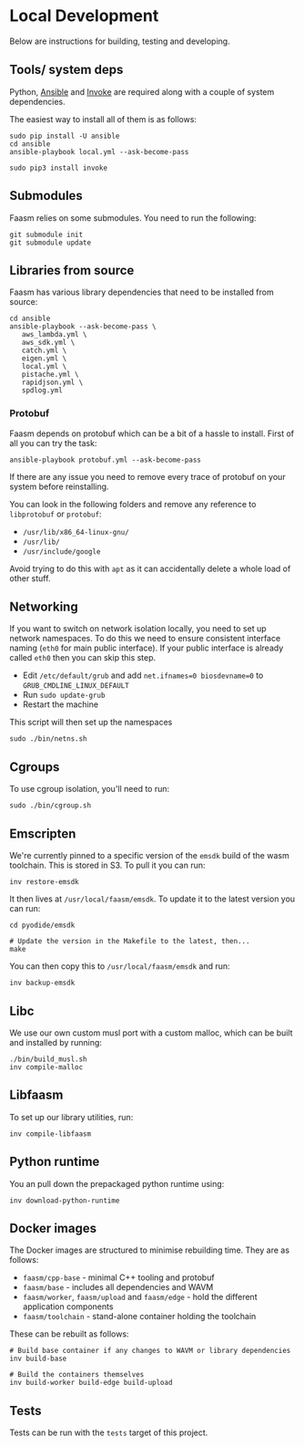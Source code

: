 # Local Development

Below are instructions for building, testing and developing.

## Tools/ system deps

Python, [Ansible](https://www.ansible.com/) and [Invoke](http://docs.pyinvoke.org/en/1.2/index.html) are required
along with a couple of system dependencies.

The easiest way to install all of them is as follows:

```
sudo pip install -U ansible
cd ansible
ansible-playbook local.yml --ask-become-pass

sudo pip3 install invoke
```

## Submodules

Faasm relies on some submodules. You need to run the following:

```
git submodule init
git submodule update
```

## Libraries from source

Faasm has various library dependencies that need to be installed from source:

```
cd ansible
ansible-playbook --ask-become-pass \
   aws_lambda.yml \
   aws_sdk.yml \
   catch.yml \
   eigen.yml \
   local.yml \
   pistache.yml \
   rapidjson.yml \
   spdlog.yml
```

### Protobuf

Faasm depends on protobuf which can be a bit of a hassle to install. First of all you can try the task:

```
ansible-playbook protobuf.yml --ask-become-pass
```

If there are any issue you need to remove every trace of protobuf on your system before reinstalling.

You can look in the following folders and remove any reference to `libprotobuf` or `protobuf`:

- `/usr/lib/x86_64-linux-gnu/`
- `/usr/lib/`
- `/usr/include/google`

Avoid trying to do this with `apt` as it can accidentally delete a whole load of other stuff.

## Networking

If you want to switch on network isolation locally, you need to set up network namespaces. To do this we need to
ensure consistent interface naming (`eth0` for main public interface). If your public interface is already called
`eth0` then you can skip this step.

- Edit `/etc/default/grub` and add `net.ifnames=0 biosdevname=0` to `GRUB_CMDLINE_LINUX_DEFAULT`
- Run `sudo update-grub`
- Restart the machine

This script will then set up the namespaces

```
sudo ./bin/netns.sh
```

## Cgroups

To use cgroup isolation, you'll need to run:

```
sudo ./bin/cgroup.sh
```

## Emscripten

We're currently pinned to a specific version of the `emsdk` build of the
wasm toolchain. This is stored in S3. To pull it you can run:

```
inv restore-emsdk
```

It then lives at `/usr/local/faasm/emsdk`. To update it to the latest version
you can run:

```
cd pyodide/emsdk

# Update the version in the Makefile to the latest, then...
make
```

You can then copy this to `/usr/local/faasm/emsdk` and run:

```
inv backup-emsdk
```

## Libc

We use our own custom musl port with a custom malloc, which can be built and installed by running:

```
./bin/build_musl.sh
inv compile-malloc
```

## Libfaasm

To set up our library utilities, run:

```
inv compile-libfaasm
```

## Python runtime

You an pull down the prepackaged python runtime using:

```
inv download-python-runtime
```

## Docker images

The Docker images are structured to minimise rebuilding time. They are as follows:

- `faasm/cpp-base` - minimal C++ tooling and protobuf
- `faasm/base` - includes all dependencies and WAVM
- `faasm/worker`, `faasm/upload` and `faasm/edge` - hold the different application components
- `faasm/toolchain` - stand-alone container holding the toolchain

These can be rebuilt as follows:

```
# Build base container if any changes to WAVM or library dependencies
inv build-base

# Build the containers themselves
inv build-worker build-edge build-upload
```

## Tests

Tests can be run with the `tests` target of this project.
